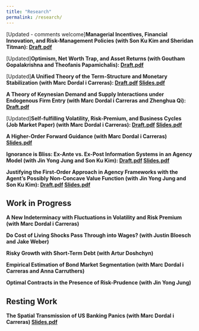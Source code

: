 ```yaml
---
title: "Research"
permalink: /research/
---
```


[Updated - comments welcome]**Managerial Incentives, Financial Innovation, and Risk-Management Policies (with Son Ku Kim and Sheridan Titman): [Draft.pdf](/files/Risk_Management.pdf)**    


[Updated]**Optimism, Net Worth Trap, and Asset Returns (with Goutham Gopalakrishna and Theofanis Papamichalis): [Draft.pdf](/files/Optimism.pdf)**  


[Updated]**A Unified Theory of the Term-Structure and Monetary Stabilization (with Marc Dordal i Carreras): [Draft.pdf](/files/Term_Structure.pdf) [Slides.pdf](/files/Term_Structure_Slides.pdf)**   



**A Theory of Keynesian Demand and Supply Interactions under Endogenous Firm Entry (with Marc Dordal i Carreras and Zhenghua Qi): [Draft.pdf](/files/ADAS_Theory.pdf)**   


[Updated]**Self-fulfilling Volatility, Risk-Premium, and Business Cycles (Job Market Paper) (with Marc Dordal i Carreras): [Draft.pdf](/files/Self-fulfilling_volatility.pdf) [Slides.pdf](/files/Self-fulfilling_volatility_slides.pdf)**  


**A Higher-Order Forward Guidance (with Marc Dordal i Carreras) [Slides.pdf](/files/higherFG_slides.pdf)**  


 
 
**Ignorance is Bliss: Ex-Ante vs. Ex-Post Information Systems in an Agency Model (with Jin Yong Jung and Son Ku Kim): [Draft.pdf](/files/Ex_Post_vs_Ex_Ante.pdf) [Slides.pdf](/files/Ex_Post_vs_Ex_Ante_slides.pdf)**    


**Justifying the First-Order Approach in Agency Frameworks with the Agent’s Possibly Non-Concave Value Function (with Jin Yong Jung and Son Ku Kim): [Draft.pdf](/files/First_order_approach_draft.pdf) [Slides.pdf](/files/First_order_approach_slides.pdf)**  



## Work in Progress

**A New Indeterminacy with Fluctuations in Volatility and Risk Premium (with Marc Dordal i Carreras)**  


**Do Cost of Living Shocks Pass Through into Wages? (with Justin Bloesch and Jake Weber)**  


**Risky Growth with Short-Term Debt (with Artur Doshchyn)**  

  
**Empirical Estimation of Bond Market Segmentation (with Marc Dordal i Carreras and Anna Carruthers)**  

  
**Optimal Contracts in the Presence of Risk-Prudence (with Jin Yong Jung)**  





## Resting Work

**The Spatial Transmission of US Banking Panics (with Marc Dordal i Carreras) [Slides.pdf](/files/US_Panics_paper.pdf)**

